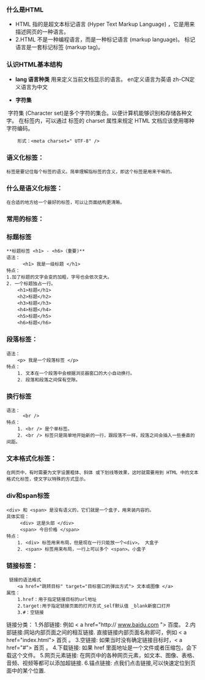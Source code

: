 ### 什么是HTML

+ HTML 指的是超文本标记语言 (Hyper Text Markup Language) ，它是用来描述网页的一种语言。
+  2.HTML 不是一种编程语言，而是一种标记语言 (markup language)。
	 标记语言是一套标记标签 (markup tag)。

### 认识HTML基本结构

+ **lang 语言种类**
	    用来定义当前文档显示的语言。
	    en定义语言为英语
	    zh-CN定义语言为中文

+ **字符集**

​		字符集 (Character set)是多个字符的集合。以便计算机能够识别和存储各种文字。
​    	在<head>标签内，可以通过<meta> 标签的 charset 属性来规定 HTML 文档应该使用哪种字符编码。

 		形式：<meta charset=" UTF-8" />



### 语义化标签：

    标签是要记住每个标签的语义。简单理解指标签的含义，即这个标签是用来干嘛的。

### 什么是语义化标签：

    在合适的地方给一个最好的标签，可以让页面结构更清晰。



### 常用的标签：

### 标题标签

    **标题标签 <h1> - <h6>（重要)**
    语法：
          <h1> 我是一级标题 </h1>
    特点：
    1.加了标题的文字会变的加粗，字号也会依次变大。
    2. 一个标题独占一行。
        <h1>标题</h1>
        <h2>标题</h2>
        <h3>标题</h3>
        <h4>标题</h4>
        <h5>标题</h5>
        <h6>标题</h6>

### 段落标签：

    语法：
    	<p> 我是一个段落标签 </p>
    特点：
        1. 文本在一个段落中会根据浏览器窗口的大小自动换行。
        2. 段落和段落之间保有空隙。

### 换行标签

    语法：
          <br />
    特点：
        1. <br /> 是个单标签。
        2. <br /> 标签只是简单地开始新的一行，跟段落不一样，段落之间会插入一些垂直的间距。

### 文本格式化标签：

    在网页中，有时需要为文字设置粗体、斜体 或下划线等效果，这时就需要用到 HTML 中的文本格式化标签，使文字以特殊的方式显示。

### div和span标签

    <div> 和 <span> 是没有语义的，它们就是一个盒子，用来装内容的。
    具体实现：
         <div> 这是头部 </div>    
         <span> 今日价格 </span>
    特点：
        1. <div> 标签用来布局，但是现在一行只能放一个<div>。 大盒子
        2. <span> 标签用来布局，一行上可以多个 <span>。小盒子



### 链接标签：

     链接的语法格式
        <a href="跳转目标" target="目标窗口的弹出方式"> 文本或图像 </a>
    属性：
        1.href：用于指定链接目标的url地址
        2.target:用于指定链接页面的打开方式_self默认值 _blank新窗口打开
        3.#：空链接

链接分类：
    1.外部链接: 例如 < a href="http:// www.baidu.com "> 百度</a >。
    2.内部链接:网站内部页面之间的相互链接. 直接链接内部页面名称即可，例如 < a href="index.html"> 首页 </a >。
    3.空链接: 如果当时没有确定链接目标时，< a href="#"> 首页 </a > 。
    4.下载链接: 如果 href 里面地址是一个文件或者压缩包，会下载这个文件。
    5.网页元素链接: 在网页中的各种网页元素，如文本、图像、表格、音频、视频等都可以添加超链接.
    6.锚点链接:  点我们点击链接,可以快速定位到页面中的某个位置. 